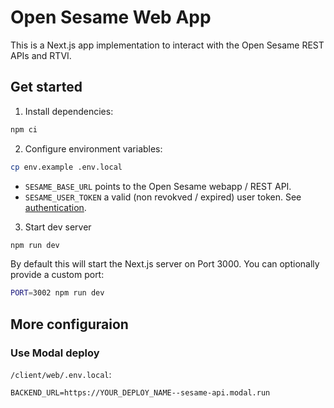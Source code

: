 # Open Sesame Web App

This is a Next.js app implementation to interact with the Open Sesame REST APIs and RTVI.

## Get started

1. Install dependencies:

```bash
npm ci
```

2. Configure environment variables:

```bash
cp env.example .env.local
```

- `SESAME_BASE_URL` points to the Open Sesame webapp / REST API.
- `SESAME_USER_TOKEN` a valid (non revokved / expired) user token. See [authentication](../../docs/authentication.md).

3. Start dev server

```bash
npm run dev
```

By default this will start the Next.js server on Port 3000.
You can optionally provide a custom port:

```bash
PORT=3002 npm run dev
```

## More configuraion

### Use Modal deploy
`/client/web/.env.local`:

```
BACKEND_URL=https://YOUR_DEPLOY_NAME--sesame-api.modal.run
```